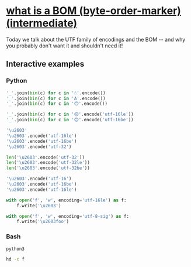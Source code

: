 # [what is a BOM (byte-order-marker) (intermediate)](https://youtu.be/OrtNMystCgM)

Today we talk about the UTF family of encodings and the BOM -- and why you probably don't want it and shouldn't need it!

## Interactive examples

### Python

```python
'_'.join(bin(c) for c in '☃'.encode())
'_'.join(bin(c) for c in 'A'.encode())
'_'.join(bin(c) for c in '🙃'.encode())

'_'.join(bin(c) for c in '🙃'.encode('utf-16le'))
'_'.join(bin(c) for c in '🙃'.encode('utf-16be'))

'\u2603'
'\u2603'.encode('utf-16le')
'\u2603'.encode('utf-16be')
'\u2603'.encode('utf-32')

len('\u2603'.encode('utf-32'))
len('\u2603'.encode('utf-32le'))
len('\u2603'.encode('utf-32be'))

'\u2603'.encode('utf-16')
'\u2603'.encode('utf-16be')
'\u2603'.encode('utf-16le')

with open('f', 'w', encoding='utf-16le') as f:
    f.write('\u2603')

with open('f', 'w', encoding='utf-8-sig') as f:
    f.write('\u2603foo')
```

### Bash

```bash
python3

hd -c f
```
